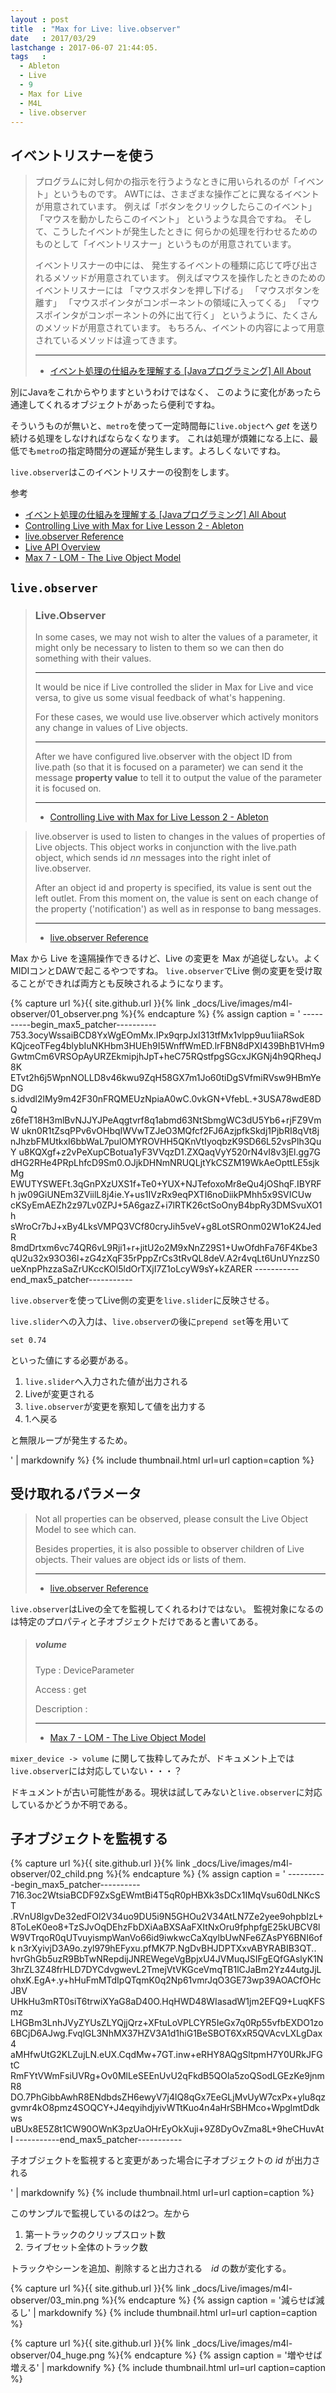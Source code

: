 ```yaml
---
layout : post
title  : "Max for Live: live.observer"
date   : 2017/03/29
lastchange : 2017-06-07 21:44:05.
tags   :
  - Ableton
  - Live
  - 9
  - Max for Live
  - M4L
  - live.observer
---
```


## イベントリスナーを使う

> プログラムに対し何かの指示を行うようなときに用いられるのが「イベント」というものです。
> AWTには、さまざまな操作ごとに異なるイベントが用意されています。
> 例えば「ボタンをクリックしたらこのイベント」
> 「マウスを動かしたらこのイベント」
> というような具合ですね。
> そして、こうしたイベントが発生したときに
> 何らかの処理を行わせるためのものとして「イベントリスナー」というものが用意されています。
> 
> イベントリスナーの中には、
> 発生するイベントの種類に応じて呼び出されるメソッドが用意されています。
> 例えばマウスを操作したときのためのイベントリスナーには
> 「マウスボタンを押し下げる」
> 「マウスボタンを離す」
> 「マウスポインタがコンポーネントの領域に入ってくる」
> 「マウスポインタがコンポーネントの外に出て行く」
> というように、たくさんのメソッドが用意されています。
> もちろん、イベントの内容によって用意されているメソッドは違ってきます。
>
> ---
> * [イベント処理の仕組みを理解する \[Javaプログラミング\] All About](https://allabout.co.jp/gm/gc/80617/)

別にJavaをこれからやりますというわけではなく、
このように変化があったら通達してくれるオブジェクトがあったら便利ですね。

そういうものが無いと、`metro`を使って一定時間毎に`live.object`へ *get* を送り続ける処理をしなければならなくなります。
これは処理が煩雑になる上に、最低でも`metro`の指定時間分の遅延が発生します。よろしくないですね。

`live.observer`はこのイベントリスナーの役割をします。

参考

* [イベント処理の仕組みを理解する \[Javaプログラミング\] All About](https://allabout.co.jp/gm/gc/80617/)
* [Controlling Live with Max for Live Lesson 2 - Ableton](https://help.ableton.com/hc/en-us/articles/212086305-Controlling-Live-with-Max-for-Live-Lesson-2)
* [live.observer Reference](https://docs.cycling74.com/max7/maxobject/live.observer)
* [Live API Overview](https://docs.cycling74.com/max7/vignettes/live_api_overview)
* [Max 7 - LOM - The Live Object Model](https://docs.cycling74.com/max7/vignettes/live_object_model)

## `live.observer`


> ### Live.Observer
> 
> In some cases, we may not wish to alter the values of a parameter,
> it might only be necessary to listen to them so we can then do something with their values. 
> 
> ---
> 
> It would be nice if Live controlled the slider in Max for Live and vice versa,
> to give us some visual feedback of what's happening.
> 
> For these cases, we would use live.observer which actively monitors any change in values of Live objects.
> 
> ---
> 
> After we have configured live.observer with the object ID from live.path
> (so that it is focused on a parameter) we can send it the message **property value**
> to tell it to output the value of the parameter it is focused on.
> 
> ---
> 
> * [Controlling Live with Max for Live Lesson 2 - Ableton](https://help.ableton.com/hc/en-us/articles/212086305-Controlling-Live-with-Max-for-Live-Lesson-2)


> live.observer is used to listen to changes in the values of properties of Live objects.
> This object works in conjunction with the live.path object,
> which sends id *nn* messages into the right inlet of live.observer.
> 
> After an object id and property is specified,
> its value is sent out the left outlet. From this moment on, 
> the value is sent on each change of the property ('notification')
> as well as in response to bang messages.
> 
> ---
> 
> * [live.observer Reference](https://docs.cycling74.com/max7/maxobject/live.observer)


Max から Live を遠隔操作できるけど、Live の変更を Max が追従しない。よくMIDIコンとDAWで起こるやつですね。
`live.observer`でLive 側の変更を受け取ることができれば両方とも反映されるようになります。

{% capture url %}{{ site.github.url }}{% link _docs/Live/images/m4l-observer/01_observer.png %}{% endcapture %}
{% assign caption = '
    ----------begin_max5_patcher----------
    753.3ocyWssaiBCD8YxWgEOmMx.IPx9qrpJxI313tfMx1vlpp9uu1iiaRSok
    KQjceoTFeg4blybIuNKHbm3HUEh9I5WnffWmED.lrFBN8dPXI439BhB1VHm9
    GwtmCm6VRSOpAyURZEkmipjhJpT+heC75RQstfpgSGcxJKGNj4h9QRheqJ8K
    ETvt2h6j5WpnNOLLD8v46kwu9ZqH58GX7m1Jo60tiDgSVfmiRVsw9HBmYeDG
    s.idvdl2lMy9m42F30nFRQMEUzNpiaA0wC.0vkGN+VfebL.+3USA78wdE8DQ
    z6feT18H3mlBvNJJYJPeAqgtvrf8q1abmd63NtSbmgWC3dU5Yb6+rjFZ9VmW
    ukn0R1tZsqPPv6vOHbqIWVwTZJeO3MQfcf2FJ6AzjpfkSkdj1PjbRI8qVt8j
    nJhzbFMUtkxI6bbWaL7pulOMYROVHH5QKnVtIyoqbzK9SD66L52vsPlh3QuY
    u8KQXgf+z2vPeXupCBotua1yF3VVqzD1.ZXQaqVyY520rN4vI8v3jEl.gg7G
    dHG2RHe4PRpLhfcD9Sm0.OJjkDHNmNRUQLjtYkCSZM19WkAeOpttLE5sjkMg
    EWUTYSWEFt.3qGnPXzUXS1f+Te0+YUX+NJTefoxoMr8eQu4jOShqF.IBYRFh
    jw09GiUNEm3ZViilL8j4ie.Y+us1IVzRx9eqPXTI6noDiikPMhh5x9SVICUw
    cKSyEmAEZh2z97Lv0ZPJ+5A6gazZ+i7lRTK26ctSoOnyB4bpRy3DMSvuXO1h
    sWroCr7bJ+xBy4LksVMPQ3VCf80cryJih5veV+g8LotSROnm02W1oK24JedR
    8mdDrtxm6vc74QR6vL9Rji1+r+jitU2o2M9xNnZ29S1+UwOfdhFa76F4Kbe3
    qU2u32x93O36l+zG4zXqF35rPppZrCs3tRvQL8deV.A2r4vqLt6UnUYnzzS0
    ueXnpPhzzaSaZrUKccKOl5ldOrTXjI7Z1oLcyW9sY+kZARER
    -----------end_max5_patcher-----------

`live.observer`を使ってLive側の変更を`live.slider`に反映させる。

`live.slider`への入力は、`live.observer`の後に`prepend set`等を用いて

    set 0.74
    
といった値にする必要がある。

1. `live.slider`へ入力された値が出力される
2. Liveが変更される
3. `live.observer`が変更を察知して値を出力する
4. 1.へ戻る

と無限ループが発生するため。

' | markdownify %}
{% include thumbnail.html url=url caption=caption %}

## 受け取れるパラメータ

> Not all properties can be observed, please consult the Live Object Model to see which can.
> 
> Besides properties, it is also possible to observer children of Live objects. 
> Their values are object ids or lists of them.
> 
> ---
> 
> * [live.observer Reference](https://docs.cycling74.com/max7/maxobject/live.observer)

`live.observer`はLiveの全てを監視してくれるわけではない。
監視対象になるのは特定のプロパティと子オブジェクトだけであると書いてある。

> ##### volume
> Type
> : DeviceParameter
> 
> Access
> : get
> 
> Description
> : 
> 
> ---
>
> * [Max 7 - LOM - The Live Object Model](https://docs.cycling74.com/max7/vignettes/live_object_model)

`mixer_device -> volume` に関して抜粋してみたが、ドキュメント上では`live.observer`には対応していない・・・？

ドキュメントが古い可能性がある。現状は試してみないと`live.observer`に対応しているかどうか不明である。

## 子オブジェクトを監視する

{% capture url %}{{ site.github.url }}{% link _docs/Live/images/m4l-observer/02_child.png %}{% endcapture %}
{% assign caption = '
    ----------begin_max5_patcher----------
    716.3oc2WtsiaBCDF9ZxSgEWmtBi4T5qR0pHBXk3sDCx1IMqVsu60dLNKcST
    .RVnU8lgvDe32edFOl2V34uo9DU5i9N5GHOu2V34AtLN7Ze2yee9ohpbIzL+
    8ToLeK0eo8+TzSJvOqDEhzFbDXiAaBXSAaFXItNxOru9fphpfgE25kUBCV8l
    W9VTrqoR0qUTvuyismpWanVo66id9iwkwcCaXqylbUwNFe6ZAsPY6BNI6ofk
    n3rXyivjD3A9o.zyl979hEFyxu.pfMK7P.NgDvBHJDPTXxvABYRABIB3QT..
    hvrGhGb5uzR9BbTwNRepdijJNREWegeVgBpjxU4JVMuqJSIFgEQfGAslyK1N
    3hrZL3Z48frHLD7DYCdvgwevL2TmejVtVKGceVmqTB1lCJaBm2Yz44utgJjL
    ohxK.EgA+.y+hHuFmMTdIpQTqmK0q2Np61vmrJqO3GE73wp39AOACfOHcJBV
    UHkHu3mRT0siT6trwiXYaG8aD40O.HqHWD48WIasadW1jm2EFQ9+LuqKFSmz
    LHGBm3LnhJVyZYUsZLYQjjQrz+XFtuLoVPLCYR5IeGx7q0Rp55vfbEXDO1zo
    6BCjD6AJwg.FvqlGL3NhMX37HZV3A1d1hiG1BeSBOT6XxR5QVAcvLXLgDax4
    aMHfwUtG2KLZujLN.eUX.CqdMw+7GT.inw+eRHY8AQgSltpmH7Y0URkJFGtC
    RmFYtVWmFsiUVRg+Ov0MlLeSEEnUvU2qFkdB5QOla5zoQSodLGEzKe9jnmR8
    DO.7PhGibbAwhR8ENdbdsZH6ewyV7j4lQ8qGx7EeGLjMvUyW7cxPx+ylu8qz
    gvmr4kO8pmz4SOQCY+J4eqyihdjyivWTtKuo4n4aHrSBHMco+WpglmtDdkws
    uBUx8E5Z8t1CW90OWnK3pzUaOHrEyOkXuji+9Z8DyOvZma8L+9heCHuvAtI
    -----------end_max5_patcher-----------

子オブジェクトを監視すると変更があった場合に子オブジェクトの *id* が出力される

' | markdownify %}
{% include thumbnail.html url=url caption=caption %}

このサンプルで監視しているのは2つ。左から

1. 第一トラックのクリップスロット数
2. ライブセット全体のトラック数

トラックやシーンを追加、削除すると出力される　*id* の数が変化する。

{% capture url %}{{ site.github.url }}{% link _docs/Live/images/m4l-observer/03_min.png %}{% endcapture %}
{% assign caption = '減らせば減るし' | markdownify %}
{% include thumbnail.html url=url caption=caption %}

{% capture url %}{{ site.github.url }}{% link _docs/Live/images/m4l-observer/04_huge.png %}{% endcapture %}
{% assign caption = '増やせば増える' | markdownify %}
{% include thumbnail.html url=url caption=caption %}

